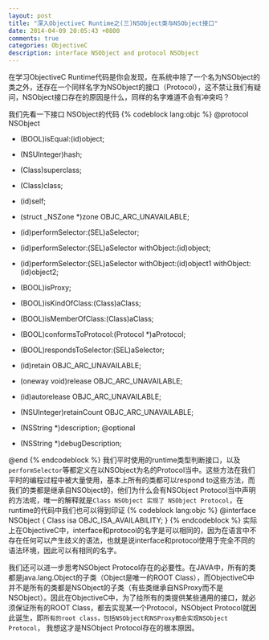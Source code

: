 ```yaml
---
layout: post
title: "深入ObjectiveC Runtime之(三)NSObject类与NSObject接口"
date: 2014-04-09 20:05:43 +0800
comments: true
categories: ObjectiveC
description: interface NSObject and protocol NSObject
---
```

在学习ObjectiveC Runtime代码是你会发现，在系统中除了一个名为NSObject的类之外，还存在一个同样名字为NSObject的接口（Protocol），这不禁让我们有疑问，NSObject接口存在的原因是什么，同样的名字难道不会有冲突吗？

我们先看一下接口 NSObject的代码
{% codeblock lang:objc %}
@protocol NSObject

- (BOOL)isEqual:(id)object;
- (NSUInteger)hash;

- (Class)superclass;
- (Class)class;
- (id)self;
- (struct _NSZone *)zone OBJC_ARC_UNAVAILABLE;

- (id)performSelector:(SEL)aSelector;
- (id)performSelector:(SEL)aSelector withObject:(id)object;
- (id)performSelector:(SEL)aSelector withObject:(id)object1 withObject:(id)object2;

- (BOOL)isProxy;

- (BOOL)isKindOfClass:(Class)aClass;
- (BOOL)isMemberOfClass:(Class)aClass;
- (BOOL)conformsToProtocol:(Protocol *)aProtocol;

- (BOOL)respondsToSelector:(SEL)aSelector;

- (id)retain OBJC_ARC_UNAVAILABLE;
- (oneway void)release OBJC_ARC_UNAVAILABLE;
- (id)autorelease OBJC_ARC_UNAVAILABLE;
- (NSUInteger)retainCount OBJC_ARC_UNAVAILABLE;

- (NSString *)description;
@optional
- (NSString *)debugDescription;

@end
{% endcodeblock %}
我们平时使用的runtime类型判断接口，以及`performSelector`等都定义在以NSObject为名的Protocol当中。这些方法在我们平时的编程过程中被大量使用，基本上所有的类都可以respond to这些方法，而我们的类都是继承自NSObject的，他们为什么会有NSObject Protocol当中声明的方法呢，唯一的解释就是`Class NSObject 实现了 NSObject Protocol`，在runtime的代码中我们也可以得到印证
{% codeblock lang:objc %}
@interface NSObject <NSObject> {
    Class isa  OBJC_ISA_AVAILABILITY;
}
{% endcodeblock %}
实际上在ObjectiveC中，interface和protocol的名字是可以相同的，因为在语言中不存在任何可以产生歧义的语法，也就是说interface和protocol使用于完全不同的语法环境，因此可以有相同的名字。

我们还可以进一步思考NSObject Protocol存在的必要性。在JAVA中，所有的类都是java.lang.Object的子类（Object是唯一的ROOT Class），而ObjectiveC中并不是所有的类都是NSObject的子类（有些类继承自NSProxy而不是NSObject）。因此在ObjectiveC中，为了给所有的类提供某些通用的接口，就必须保证所有的ROOT Class，都去实现某一个Protocol，NSObject Protocol就因此诞生，即`所有的root class，包括NSObject和NSProxy都会实现NSObject Protocol`， 我想这才是NSObject Protocol存在的根本原因。
